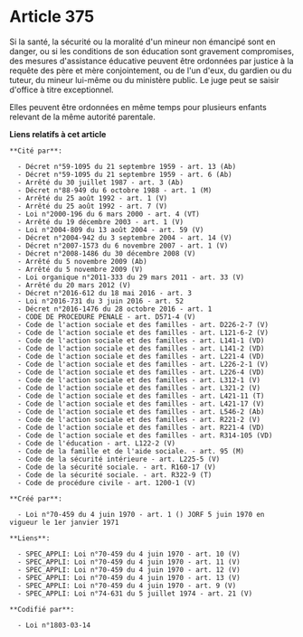 # Article 375

Si la santé, la sécurité ou la moralité d'un mineur non émancipé sont en danger, ou si les conditions de son éducation sont
gravement compromises, des mesures d'assistance éducative peuvent être ordonnées par justice à la requête des père et mère
conjointement, ou de l'un d'eux, du gardien ou du tuteur, du mineur lui-même ou du ministère public. Le juge peut se saisir
d'office à titre exceptionnel.

Elles peuvent être ordonnées en même temps pour plusieurs enfants relevant de la même autorité parentale.

**Liens relatifs à cet article**

	**Cité par**:

	  - Décret n°59-1095 du 21 septembre 1959 - art. 13 (Ab)
	  - Décret n°59-1095 du 21 septembre 1959 - art. 6 (Ab)
	  - Arrêté du 30 juillet 1987 - art. 3 (Ab)
	  - Décret n°88-949 du 6 octobre 1988 - art. 1 (M)
	  - Arrêté du 25 août 1992 - art. 1 (V)
	  - Arrêté du 25 août 1992 - art. 7 (V)
	  - Loi n°2000-196 du 6 mars 2000 - art. 4 (VT)
	  - Arrêté du 19 décembre 2003 - art. 1 (V)
	  - Loi n°2004-809 du 13 août 2004 - art. 59 (V)
	  - Décret n°2004-942 du 3 septembre 2004 - art. 14 (V)
	  - Décret n°2007-1573 du 6 novembre 2007 - art. 1 (V)
	  - Décret n°2008-1486 du 30 décembre 2008 (V)
	  - Arrêté du 5 novembre 2009 (Ab)
	  - Arrêté du 5 novembre 2009 (V)
	  - Loi organique n°2011-333 du 29 mars 2011 - art. 33 (V)
	  - Arrêté du 20 mars 2012 (V)
	  - Décret n°2016-612 du 18 mai 2016 - art. 3
	  - Loi n°2016-731 du 3 juin 2016 - art. 52
	  - Décret n°2016-1476 du 28 octobre 2016 - art. 1
	  - CODE DE PROCEDURE PENALE - art. D571-4 (V)
	  - Code de l'action sociale et des familles - art. D226-2-7 (V)
	  - Code de l'action sociale et des familles - art. L121-6-2 (V)
	  - Code de l'action sociale et des familles - art. L141-1 (VD)
	  - Code de l'action sociale et des familles - art. L141-2 (VD)
	  - Code de l'action sociale et des familles - art. L221-4 (VD)
	  - Code de l'action sociale et des familles - art. L226-2-1 (V)
	  - Code de l'action sociale et des familles - art. L226-4 (VD)
	  - Code de l'action sociale et des familles - art. L312-1 (V)
	  - Code de l'action sociale et des familles - art. L321-2 (V)
	  - Code de l'action sociale et des familles - art. L421-11 (T)
	  - Code de l'action sociale et des familles - art. L421-17 (V)
	  - Code de l'action sociale et des familles - art. L546-2 (Ab)
	  - Code de l'action sociale et des familles - art. R221-2 (V)
	  - Code de l'action sociale et des familles - art. R221-4 (VD)
	  - Code de l'action sociale et des familles - art. R314-105 (VD)
	  - Code de l'éducation - art. L122-2 (V)
	  - Code de la famille et de l'aide sociale. - art. 95 (M)
	  - Code de la sécurité intérieure - art. L225-5 (V)
	  - Code de la sécurité sociale. - art. R160-17 (V)
	  - Code de la sécurité sociale. - art. R322-9 (T)
	  - Code de procédure civile - art. 1200-1 (V)

	**Créé par**:

	  - Loi n°70-459 du 4 juin 1970 - art. 1 () JORF 5 juin 1970 en vigueur le 1er janvier 1971

	**Liens**:

	  - SPEC_APPLI: Loi n°70-459 du 4 juin 1970 - art. 10 (V)
	  - SPEC_APPLI: Loi n°70-459 du 4 juin 1970 - art. 11 (V)
	  - SPEC_APPLI: Loi n°70-459 du 4 juin 1970 - art. 12 (V)
	  - SPEC_APPLI: Loi n°70-459 du 4 juin 1970 - art. 13 (V)
	  - SPEC_APPLI: Loi n°70-459 du 4 juin 1970 - art. 9 (V)
	  - SPEC_APPLI: Loi n°74-631 du 5 juillet 1974 - art. 21 (V)

	**Codifié par**:

	  - Loi n°1803-03-14
